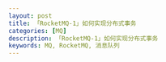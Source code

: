```yaml
---
layout: post
title: 「RocketMQ-1」如何实现分布式事务
categories: [MQ]
description: 「RocketMQ-1」如何实现分布式事务
keywords: MQ, RocketMQ, 消息队列
---
```



